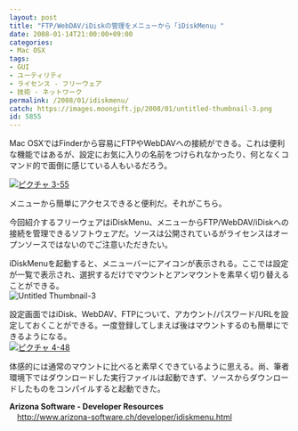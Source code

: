 ```yaml
---
layout: post
title: "FTP/WebDAV/iDiskの管理をメニューから「iDiskMenu」"
date: 2008-01-14T21:00:00+09:00
categories:
- Mac OSX
tags: 
- GUI
- ユーティリティ
- ライセンス - フリーウェア
- 技術 - ネットワーク
permalink: /2008/01/idiskmenu/
catch: https://images.moongift.jp/2008/01/untitled-thumbnail-3.png
id: 5855
---
```

Mac OSXではFinderから容易にFTPやWebDAVへの接続ができる。これは便利な機能ではあるが、設定にお気に入りの名前をつけられなかったり、何となくコマンド的で面倒に感じている人もいるだろう。   
  
[![ピクチャ 3-55](https://images.moongift.jp/2008/01/3-55-tm.jpg)](https://images.moongift.jp/2008/01/3-55.png)  
  
メニューから簡単にアクセスできると便利だ。それがこちら。   
  
今回紹介するフリーウェアはiDiskMenu、メニューからFTP/WebDAV/iDiskへの接続を管理できるソフトウェアだ。ソースは公開されているがライセンスはオープンソースではないのでご注意いただきたい。   
<!--more-->  
iDiskMenuを起動すると、メニューバーにアイコンが表示される。ここでは設定が一覧で表示され、選択するだけでマウントとアンマウントを素早く切り替えることができる。   
 ![Untitled Thumbnail-3](https://images.moongift.jp/2008/01/untitled-thumbnail-3.png)  
  
設定画面ではiDisk、WebDAV、FTPについて、アカウント/パスワード/URLを設定しておくことができる。一度登録してしまえば後はマウントするのも簡単にできるようになる。   
[![ピクチャ 4-48](https://images.moongift.jp/2008/01/4-48-tm.jpg)](https://images.moongift.jp/2008/01/4-48.png)  
  
体感的には通常のマウントに比べると素早くできているように思える。尚、筆者環境下ではダウンロードした実行ファイルは起動できず、ソースからダウンロードしたものをコンパイルすると起動できた。   
  
**Arizona Software - Developer Resources**   
　[http://www.arizona-software.ch/developer/idiskmenu.html   
](http://www.arizona-software.ch/developer/idiskmenu.html)

